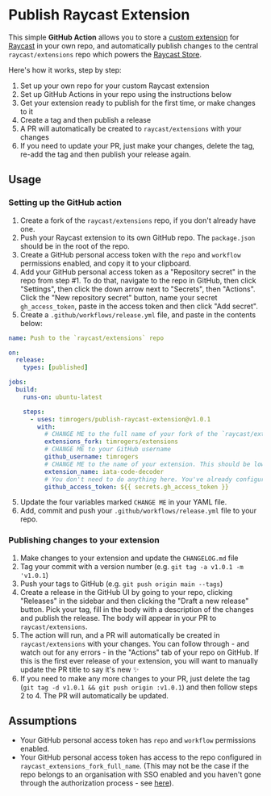 # Publish Raycast Extension

This simple __GitHub Action__ allows you to store a [custom extension](https://github.com/raycast/extensions) for [Raycast](https://raycast.com/) in your own repo, and automatically publish changes to the central `raycast/extensions` repo which powers the [Raycast Store](https://www.raycast.com/store).

Here's how it works, step by step:

1. Set up your own repo for your custom Raycast extension
2. Set up GitHub Actions in your repo using the instructions below
3. Get your extension ready to publish for the first time, or make changes to it
4. Create a tag and then publish a release
5. A PR will automatically be created to `raycast/extensions` with your changes
6. If you need to update your PR, just make your changes, delete the tag, re-add the tag and then publish your release again.

## Usage

### Setting up the GitHub action

1. Create a fork of the `raycast/extensions` repo, if you don't already have one.
2. Push your Raycast extension to its own GitHub repo. The `package.json` should be in the root of the repo.
3. Create a GitHub personal access token with the `repo` and `workflow` permissions enabled, and copy it to your clipboard.
4. Add your GitHub personal access token as a "Repository secret" in the repo from step #1. To do that, navigate to the repo in GitHub, then click "Settings", then click the down arrow next to "Secrets", then "Actions". Click the "New repository secret" button, name your secret `gh_access_token`, paste in the access token and then click "Add secret".
4. Create a `.github/workflows/release.yml` file, and paste in the contents below:

```yaml
name: Push to the `raycast/extensions` repo

on:
  release:
    types: [published]

jobs:
  build:
    runs-on: ubuntu-latest

    steps:
      - uses: timrogers/publish-raycast-extension@v1.0.1
        with:
          # CHANGE ME to the full name of your fork of the `raycast/extensions` repo (for example `timrogers/extensions`)
          extensions_fork: timrogers/extensions
          # CHANGE ME to your GitHub username
          github_username: timrogers
          # CHANGE ME to the name of your extension. This should be lower case  with dashes separating words. If you've already published your extension at least once to the `raycast/extensions` repo, this should be the name of the folder under `extensions/` where your extension lives.
          extension_name: iata-code-decoder
          # You don't need to do anything here. You've already configured your repository secret.
          github_access_token: ${{ secrets.gh_access_token }}
```

5. Update the four variables marked `CHANGE ME` in your YAML file.
6. Add, commit and push your `.github/workflows/release.yml` file to your repo.

### Publishing changes to your extension

1. Make changes to your extension and update the `CHANGELOG.md` file
2. Tag your commit with a version number (e.g. `git tag -a v1.0.1 -m 'v1.0.1`)
3. Push your tags to GitHub (e.g. `git push origin main --tags`)
4. Create a release in the GitHub UI by going to your repo, clicking "Releases" in the sidebar and then clicking the "Draft a new release" button. Pick your tag, fill in the body with a description of the changes and publish the release. The body will appear in your PR to `raycast/extensions`.
5. The action will run, and a PR will automatically be created in `raycast/extensions` with your changes. You can follow through - and watch out for any errors - in the "Actions" tab of your repo on GitHub. If this is the first ever release of your extension, you will want to manually update the PR title to say it's new ✨
6. If you need to make any more changes to your PR, just delete the tag (`git tag -d v1.0.1 && git push origin :v1.0.1`) and then follow steps 2 to 4. The PR will automatically be updated.

## Assumptions

* Your GitHub personal access token has `repo` and `workflow` permissions enabled.
* Your GitHub personal access token has access to the repo configured in `raycast_extensions_fork_full_name`. (This may not be the case if the repo belongs to an organisation with SSO enabled and you haven't gone through the authorization process - see [here](https://docs.github.com/en/enterprise-cloud@latest/authentication/authenticating-with-saml-single-sign-on/authorizing-a-personal-access-token-for-use-with-saml-single-sign-on)).
